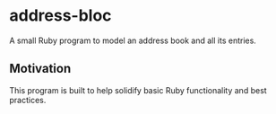 # address-bloc
A small Ruby program to model an address book and all its entries.

## Motivation
This program is built to help solidify basic Ruby functionality and best practices.
